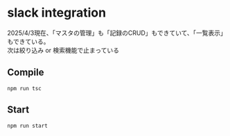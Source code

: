 # slack integration
2025/4/3現在、「マスタの管理」も「記録のCRUD」もできていて、「一覧表示」もできている。  
次は絞り込み or 検索機能で止まっている
## Compile
```
npm run tsc
```
## Start
```
npm run start
```

